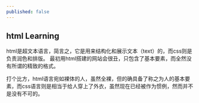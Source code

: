 ```yaml
---
published: false
---
```

## html Learning

html是超文本语言，简言之，它是用来结构化和展示文本（text）的，而css则是负责润色和排版。
最初用html搭建的网站会很丑，只包含了基本要素，而全然没有所谓的精致的格式。

打个比方，html语言宛如裸体的人，虽然全裸，但的确具备了称之为人的基本要素，而css语言则是相当于给人穿上了外衣，虽然现在已经被作为惯例，然而并不是没有不可的。
